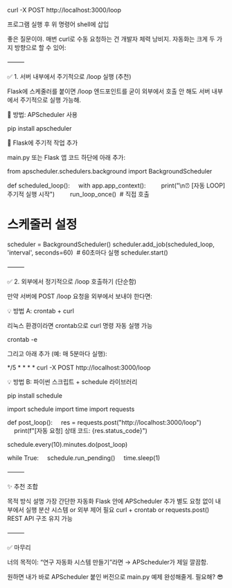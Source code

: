 
curl -X POST http://localhost:3000/loop

프로그램 실행 후 
위 명령어 shell에 삽입 




좋은 질문이야. 매번 curl로 수동 요청하는 건 개발자 체력 낭비지.
자동화는 크게 두 가지 방향으로 할 수 있어:

⸻

✅ 1. 서버 내부에서 주기적으로 /loop 실행 (추천)

Flask에 스케줄러를 붙이면 /loop 엔드포인트를 굳이 외부에서 호출 안 해도 서버 내부에서 주기적으로 실행 가능해.

🔧 방법: APScheduler 사용

pip install apscheduler

🔁 Flask에 주기적 작업 추가

main.py 또는 Flask 앱 코드 하단에 아래 추가:

from apscheduler.schedulers.background import BackgroundScheduler

def scheduled_loop():
    with app.app_context():
        print("\n⏰ [자동 LOOP] 주기적 실행 시작")
        run_loop_once()  # 직접 호출

# 스케줄러 설정
scheduler = BackgroundScheduler()
scheduler.add_job(scheduled_loop, 'interval', seconds=60)  # 60초마다 실행
scheduler.start()


⸻

✅ 2. 외부에서 정기적으로 /loop 호출하기 (단순함)

만약 서버에 POST /loop 요청을 외부에서 보내야 한다면:

💡 방법 A: crontab + curl

리눅스 환경이라면 crontab으로 curl 명령 자동 실행 가능

crontab -e

그리고 아래 추가 (예: 매 5분마다 실행):

*/5 * * * * curl -X POST http://localhost:3000/loop

💡 방법 B: 파이썬 스크립트 + schedule 라이브러리

pip install schedule

import schedule
import time
import requests

def post_loop():
    res = requests.post("http://localhost:3000/loop")
    print(f"[자동 요청] 상태 코드: {res.status_code}")

schedule.every(10).minutes.do(post_loop)

while True:
    schedule.run_pending()
    time.sleep(1)


⸻

✨ 추천 조합

목적	방식	설명
가장 간단한 자동화	Flask 안에 APScheduler 추가	별도 요청 없이 내부에서 실행
분산 시스템 or 외부 제어 필요	curl + crontab or requests.post()	REST API 구조 유지 가능


⸻

✅ 마무리

너의 목적이: “연구 자동화 시스템 만들기”라면 → APScheduler가 제일 깔끔함.

원하면 내가 바로 APScheduler 붙인 버전으로 main.py 예제 완성해줄게.
필요해? 😎